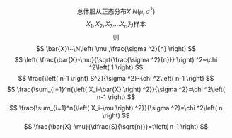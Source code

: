 $$
\text{总体服从正态分布}X{~}N\left( \mu ,\sigma ^2 \right)
$$
$$
X_1,X_2,X_3....X_n\text{为样本}
$$
$$
\text{则}
$$
$$
\bar{X}\~\N\left( \mu ,\frac{\sigma ^2}{n} \right)
$$
$$
\left( \frac{\bar{X}-\mu}{\sqrt{\frac{\sigma ^2}{n}}} \right) ^2~\chi ^2\left( 1 \right) 
$$
$$
\frac{\left( n-1 \right) S^2}{\sigma ^2}~\chi ^2\left( n-1 \right) 
$$
$$
\frac{\sum_{i=1}^n{\left( X_i-\bar{X} \right) ^2}}{\sigma ^2}=\chi ^2\left( n-1 \right) 
$$
$$
\frac{\sum_{i=1}^n{\left( X_i-\mu \right) ^2}}{\sigma ^2}=\chi ^2\left( n \right)
$$
$$
\frac{\bar{X}-\mu}{\dfrac{S}{\sqrt{n}}}=t\left( n-1 \right) 
$$
